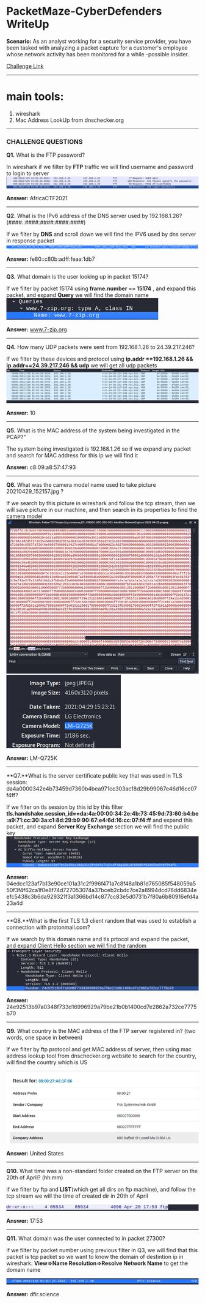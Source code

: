 <h1>PacketMaze-CyberDefenders WriteUp</h1>

**Scenario:**
As an analyst working for a security service provider, you have been tasked with analyzing a packet capture for a customer's employee whose network activity has been monitored for a while -possible insider.

[Challenge Link](https://cyberdefenders.org/blueteam-ctf-challenges/68)
___
<h1>main tools:</h1>

1. wireshark
2. Mac Address LookUp from dnschecker.org
___
<h3>CHALLENGE QUESTIONS</h3>

**Q1.** What is the FTP password?

In wireshark if we filter by **FTP** traffic we will find username and password to login to server
![ftp_password](/images/ftp_password.png)

**Answer:** AfricaCTF2021
___

**Q2.** What is the IPv6 address of the DNS server used by 192.168.1.26? (####::####:####:####:####)

If we filter by **DNS** and scroll down we will find the IPV6 used by dns server in response packet
![ipV6](images/ipV6.png)

**Answer:** fe80::c80b:adff:feaa:1db7
___

**Q3.** What domain is the user looking up in packet 15174?

If we filter by packet 15174 using **frame.number == 15174** , and expand this packet, and expand **Query** we will find the domain name
![15174](/images/15174_query.png)

**Answer:**  www.7-zip.org
___

**Q4.** How many UDP packets were sent from 192.168.1.26 to 24.39.217.246?

If we filter by these devices and protocol using
**ip.addr ==192.168.1.26 && ip.addr==24.39.217.246 && udp** we will get all udp packets 
![udp](/images/udp_packets.png)

**Answer:** 10
___

**Q5.** What is the MAC address of the system being investigated in the PCAP?”

The system being investigated is 192.168.1.26 so if we expand any packet and search for MAC address for this ip we will find it

**Answer:** c8:09:a8:57:47:93
___

**Q6.** What was the camera model name used to take picture 20210429_152157.jpg ?

If we search by this picture in wireshark and follow the tcp stream, then we will save picture in our machine, and then search in its properties to find the camera model
![tcp_stream](/images/tcp_stream.png)
![camera_model](/images/camera_model.png)

**Answer:** LM-Q725K
___

**Q7.**What is the server certificate public key that was used in TLS session: da4a0000342e4b73459d7360b4bea971cc303ac18d29b99067e46d16cc07f4ff?

If we filter on tls session by this id by this filter
**tls.handshake.session_id==da:4a:00:00:34:2e:4b:73:45:9d:73:60:b4:be:a9:71:cc:30:3a:c1:8d:29:b9:90:67:e4:6d:16:cc:07:f4:ff**
and expand this packet, and expand **Server Key Exchange** section we will find the public key
![pub_key](/images/pub_key.png)

**Answer:** 04edcc123af7b13e90ce101a31c2f996f471a7c8f48a1b81d765085f548059a550f3f4f62ca1f0e8f74d727053074a37bceb2cbdc7ce2a8994dcd76dd6834eefc5438c3b6da929321f3a1366bd14c877cc83e5d0731b7f80a6b80916efd4a23a4d
___

**Q8.**What is the first TLS 1.3 client random that was used to establish a connection with protonmail.com?

If we search by this domain name and tls prtocol and expand the packet, and expand Client Hello section we will find the random
![random](/images/random.png)

**Answer:** 24e92513b97a0348f733d16996929a79be21b0b1400cd7e2862a732ce7775b70
___

**Q9.** What country is the MAC address of the FTP server registered in? (two words, one space in between)

If we filter by ftp protocol and get MAC address of server, then using mac address lookup tool from dnschecker.org website to search for the country, will find the country which is US

![country](/images/country.png)

**Answer:** United States
___

**Q10.** What time was a non-standard folder created on the FTP server on the 20th of April? (hh:mm)

if we filter by ftp and **LIST**(which get all dirs on ftp machine), and follow the tcp stream we will the time of created dir in 20th of April

![ftp_dir](/images/ftp_dir.png)

**Answer:** 17:53
___

**Q11.** What domain was the user connected to in packet 27300?

if we filter by packet number using previous filter in Q3, we will find that this packet is tcp packet so we want to know the domain of destintion ip
in wireshark: **View=>Name Resolution=>Resolve Network Name** to get the domain name

![domain_name](/images/domain_name.png)

**Answer:** dfir.science


